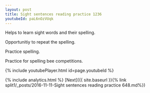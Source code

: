 ```yaml
---
layout: post
title: Sight sentences reading practice 1236
youtubeId: paL6nOzVUqk
---
```

 
 
Helps to learn sight words and their spelling.

Opportunitiy to repeat the spelling. 

Practice spelling. 
 
Practice for spelling bee competitions. 
 
{% include youtubePlayer.html id=page.youtubeId %}
 
 
{% include analytics.html %} 
[Next]({{ site.baseurl }}{% link  split1/_posts/2016-11-11-Sight sentences reading practice 648.md%})
 
